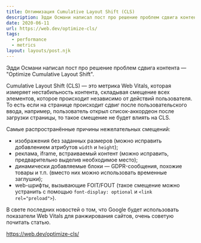 ```yaml
---
title: Оптимизация Cumulative Layout Shift (CLS)
description: Эдди Османи написал пост про решение проблем сдвига контента
date: 2020-06-11
url: https://web.dev/optimize-cls/
tags:
  - performance
  - metrics
layout: layouts/post.njk
---
```

Эдди Османи написал пост про решение проблем сдвига контента — "Optimize Cumulative Layout Shift".

Cumulative Layout Shift (CLS) — это метрика Web Vitals, которая измеряет нестабильность контента, складывая смещение всех элементов, которое происходит независимо от действий пользователя. То есть если на странице происходит сдвиг после пользовательского ввода, например, пользователь открыл список-аккордеон после загрузки страницы, то такое смещение не будет влиять на CLS.

Самые распространённые причины нежелательных смещений:
* изображения без заданных размеров (можно исправить добавлением атрибутов `width` и `height`);
* реклама, iframe, встраиваемый контент (можно исправить, предварительно выделив необходимое место);
* динамически добавляемые блоки — GDPR-сообщения, похожие товары и т.п. (вместо них можно использовать временные заглушки);
* web-шрифты, вызывающие FOIT/FOUT (такое смещение можно устранить с помощью `font-display: optional` и `<link rel="preload">`).

В свете последних новостей о том, что Google будет использовать показатели Web Vitals для ранжирования сайтов, очень советую почитать статью.

https://web.dev/optimize-cls/
